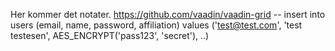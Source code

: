 Her kommer det notater.
https://github.com/vaadin/vaadin-grid
-- insert into users (email, name, password, affiliation) values ('test@test.com', 'test testesen', AES_ENCRYPT('pass123', 'secret'), ..)